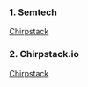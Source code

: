 ### 1. Semtech
[Chirpstack](https://github.com/Lora-net)


### 2. Chirpstack.io
[Chirpstack](https://www.chirpstack.io/)
